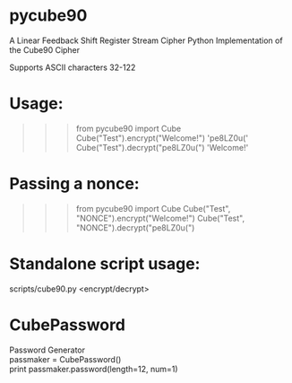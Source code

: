 # pycube90
A Linear Feedback Shift Register Stream Cipher
Python Implementation of the Cube90 Cipher

Supports ASCII characters 32-122

# Usage:
>>> from pycube90 import Cube
>>> Cube("Test").encrypt("Welcome!")
'pe8LZ0u('
>>> Cube("Test").decrypt("pe8LZ0u(")
'Welcome!'

# Passing a  nonce:
>>> from pycube90 import Cube
>>> Cube("Test", "NONCE").encrypt("Welcome!")
>>> Cube("Test", "NONCE").decrypt("pe8LZ0u(")

# Standalone script usage:
scripts/cube90.py <encrypt/decrypt>

# CubePassword
Password Generator  
passmaker = CubePassword()  
print passmaker.password(length=12, num=1)  
